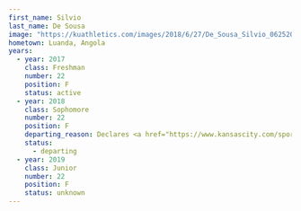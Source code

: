 ```yaml
---
first_name: Silvio
last_name: De Sousa
image: "https://kuathletics.com/images/2018/6/27/De_Sousa_Silvio_06252018.jpg?width=182&height=250&mode=crop&anchor=topcenter"
hometown: Luanda, Angola
years:
  - year: 2017
    class: Freshman
    number: 22
    position: F
    status: active
  - year: 2018
    class: Sophomore
    number: 22
    position: F
    departing_reason: Declares <a href="https://www.kansascity.com/sports/spt-columns-blogs/sam-mellinger/article229434124.html">Silvio De Sousa declares for NBA draft but wants to stay at Kansas: 'I have a chance'</a>
    status: 
      - departing
  - year: 2019
    class: Junior
    number: 22
    position: F
    status: unknown
---
```

